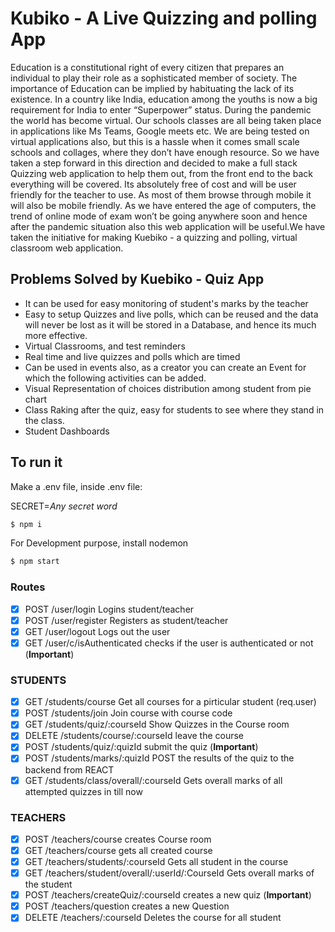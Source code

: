# Kubiko - A Live Quizzing and polling App

Education is a constitutional right of every citizen that prepares an individual to play their role as a sophisticated member of society. The importance of Education can be implied by habituating the lack of its existence. In a country like India, education among the youths is now a big requirement for India to enter “Superpower” status. During the pandemic the world has become virtual. Our schools classes are all being taken place in applications like Ms Teams, Google meets etc. We are being tested on virtual applications also, but this is a hassle when it comes small scale schools and collages, where they don’t have enough resource. So we have taken a step forward in this direction and decided to make a full stack Quizzing web application to help them out, from the front end to the back everything will be covered. Its absolutely free of cost and will be user friendly for the teacher to use. As most of them browse through mobile it will also be mobile friendly. As we have entered the age of computers, the trend of online mode of exam won’t be going anywhere soon and hence after the pandemic situation also this web application will be useful.We have taken the initiative for making Kuebiko - a quizzing and polling, virtual classroom web application.


## Problems Solved by Kuebiko - Quiz App

- It can be used for easy monitoring of student's marks by the teacher
- Easy to setup Quizzes and live polls, which can be reused and the data will never be lost as it will be stored in a Database, and hence its much more effective.
- Virtual Classrooms, and test reminders
- Real time and live quizzes and polls which are timed
- Can be used in events also, as a creator you can create an Event for which the following activities can be added.
- Visual Representation of choices distribution among student from pie chart 
- Class Raking after the quiz, easy for students to see where they stand in the class.
- Student Dashboards

## To run it

Make a .env file, inside .env file:

SECRET=*Any secret word*

```sh
$ npm i
```

For Development purpose, install nodemon

```sh
$ npm start
```

### Routes

- [x] POST /user/login Logins student/teacher
- [x] POST /user/register Registers as student/teacher
- [x] GET /user/logout Logs out the user
- [x] GET /user/c/isAuthenticated checks if the user is authenticated or not (**Important**)

### STUDENTS

- [x] GET /students/course Get all courses for a pirticular student (req.user)
- [x] POST /students/join Join course with course code 
- [x] GET /students/quiz/:courseId Show Quizzes in the Course room
- [x] DELETE /students/course/:courseId leave the course
- [x] POST /students/quiz/:quizId submit the quiz (**Important**)
- [x] POST /students/marks/:quizId POST the results of the quiz to the backend from REACT
- [x] GET /students/class/overall/:courseId Gets overall marks of all attempted quizzes in till now

### TEACHERS

- [x] POST /teachers/course creates Course room
- [x] GET /teachers/course gets all created course
- [x] GET /teachers/students/:courseId Gets all student in the course
- [x] GET /teachers/student/overall/:userId/:CourseId Gets overall marks of the student
- [x] POST /teachers/createQuiz/:courseId creates a new quiz (**Important**)
- [x] POST /teachers/question creates a new Question
- [x] DELETE /teachers/:courseId Deletes the course for all student